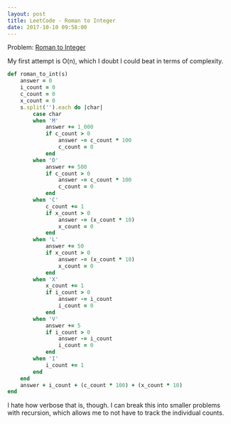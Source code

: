```yaml
---
layout: post
title: LeetCode - Roman to Integer
date: 2017-10-10 09:58:00
---
```


Problem: [Roman to Integer](https://leetcode.com/problems/roman-to-integer/)

My first attempt is O(n), which I doubt I could beat in terms of complexity.

```ruby
def roman_to_int(s)
    answer = 0
    i_count = 0
    c_count = 0
    x_count = 0
    s.split('').each do |char|
        case char
        when 'M'
            answer += 1_000
            if c_count > 0
                answer -= c_count * 100
                c_count = 0
            end
        when 'D'
            answer += 500
            if c_count > 0
                answer -= c_count * 100
                c_count = 0
            end
        when 'C'
            c_count += 1
            if x_count > 0
                answer -= (x_count * 10)
                x_count = 0
            end
        when 'L'
            answer += 50
            if x_count > 0
                answer -= (x_count * 10)
                x_count = 0
            end
        when 'X'
            x_count += 1
            if i_count > 0
                answer -= i_count
                i_count = 0
            end
        when 'V'
            answer += 5
            if i_count > 0
                answer -= i_count
                i_count = 0
            end
        when 'I'
            i_count += 1
        end
    end
    answer + i_count + (c_count * 100) + (x_count * 10)
end
```

I hate how verbose that is, though. I can break this into smaller problems with recursion, which allows me to not have to track the individual counts.
